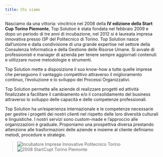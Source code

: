 ```yaml
---
title: Chi siamo
---
```


Nasciamo da una vittoria: vincitrice nel 2008 della **IV edizione della Start Cup Torino Piemonte**, Top Solution è stata fondata nel febbraio 2009 e dopo un periodo di tre anni di incubazione, nel 2012 si è laureata impresa innovativa presso I3P del Politecnico di Torino.
Top Solution nasce dall’unione e dalla condivisione di una grande expertise nel settore della Consulenza Informatica e della Gestione delle Risorse Umane. Si avvale di professionisti e manager di azienda per tenere sempre aggiornati contenuti e utilizzare nuove metodologie e
strumenti.

Top Solution mette a disposizione il suo know-how a tutte quelle imprese che perseguono il vantaggio competitivo attraverso il miglioramento continuo, l’evoluzione e lo sviluppo dei Processi Organizzativi.

Top Solution permette alle aziende di realizzare progetti ed attività finalizzate a facilitare il cambiamento e/o il consolidamento del business attraverso lo sviluppo delle capacità e delle competenze professionali.

Top Solution ha un’esperienza internazionale e le competenze necessarie per gestire i progetti dei nostri clienti nel rispetto delle loro diversità culturali e linguistiche. I nostri servizi sono custom-made e l’approccio alle organizzazioni è graduale. Proponiamo una prospettiva diversa prestando attenzione alle trasformazioni delle aziende e insieme al cliente definiamo metodi, procedure e strategie.

> ![Incubatore Imprese Innovative Politecnico Torino](/i3p.png "Incubatore Imprese Innovative Politecnico Torino") ![2008 StartCupt Torino Piemonte](/2008_startcup.jpg "2008 StartCupt Torino Piemonte")
